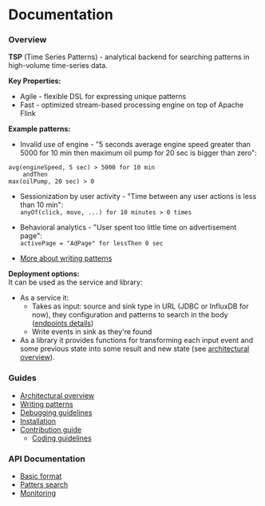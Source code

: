Documentation
=============

### Overview
__TSP__ (Time Series Patterns) - analytical backend for searching
patterns in high-volume time-series data.


__Key Properties:__
- Agile - flexible DSL for expressing unique patterns
- Fast - optimized stream-based processing engine on top of Apache Flink


__Example patterns:__
- Invalid use of engine - "5 seconds average engine speed greater than 5000 for 10 min then maximum oil pump for 20 sec is bigger than zero":
```
avg(engineSpeed, 5 sec) > 5000 for 10 min 
    andThen 
max(oilPump, 20 sec) > 0
```

- Sessionization by user activity - "Time between any user actions is less than 10 min":
<br>`anyOf(click, move, ...) for 10 minutes > 0 times`

- Behavioral analytics - "User spent too little time on advertisement page":
<br>`activePage = "AdPage" for lessThen 0 sec`

- [More about writing patterns](./writing-patterns.md)


__Deployment options:__
<br>It can be used as the service and library:
- As a service it:
    - Takes as input: source and sink type in URL (JDBC or InfluxDB
    for now), they configuration and patterns to search in the body
    ([endpoints details](./api/patterns.md))
    - Write events in sink as they're found
- As a library it provides functions for transforming each input
event and some previous state into some result and new state
(see [architectural overview](./architectural-overview.md)).


### Guides
- [Architectural overview](./architectural-overview.md)
- [Writing patterns](./writing-patterns.md)
- [Debugging guidelines](./debugging-guidelines.md)
- [Installation](./installation.md)
- [Contribution guide](./contribution-guide.md)
    - [Coding guidelines](./coding-guidelines.md)

### API Documentation
- [Basic format](./api/index.md)
- [Patters search](./api/patterns.md)
- [Monitoring](./api/monitoring.md)

